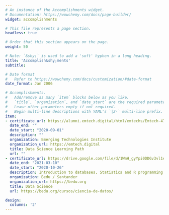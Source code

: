 ```yaml
---
# An instance of the Accomplishments widget.
# Documentation: https://wowchemy.com/docs/page-builder/
widget: accomplishments

# This file represents a page section.
headless: true

# Order that this section appears on the page.
weight: 50

# Note: `&shy;` is used to add a 'soft' hyphen in a long heading.
title: 'Accomplish&shy;ments'
subtitle:

# Date format
#   Refer to https://wowchemy.com/docs/customization/#date-format
date_format: Jan 2006

# Accomplishments.
#   Add/remove as many `item` blocks below as you like.
#   `title`, `organization`, and `date_start` are the required parameters.
#   Leave other parameters empty if not required.
#   Begin multi-line descriptions with YAML's `|2-` multi-line prefix.
item:
- certificate_url: https://alumni.emtech.digital/html/emtechs/Emtech-474/Emtech-474.php#certificado1
  date_end: ""
  date_start: "2020-09-01"
  description: ""
  organization: Emerging Technologies Institute
  organization_url: https://emtech.digital
  title: Data Science Learning Path
  url: ""
- certificate_url: https://drive.google.com/file/d/1WmH_gyYpi0DDGv3vl1e2lOGk_qDPzIey/view
  date_end: "2021-03-10"
  date_start: "2020-10-26"
  description: Introduction to databases, Statistics and R programming & Data processing with Python
  organization: Bedu / Santander
  organization_url: https://bedu.org
  title: Data Science
  url: https://bedu.org/cursos/ciencia-de-datos/

design:
  columns: '2' 
---
```

